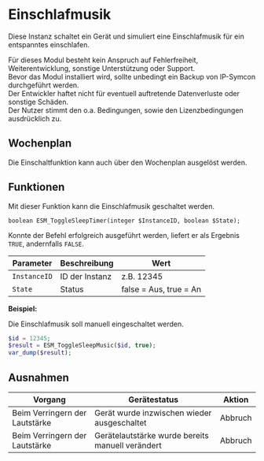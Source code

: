 # Einschlafmusik  

Diese Instanz schaltet ein Gerät und simuliert eine Einschlafmusik für ein entspanntes einschlafen.

Für dieses Modul besteht kein Anspruch auf Fehlerfreiheit, Weiterentwicklung, sonstige Unterstützung oder Support.  
Bevor das Modul installiert wird, sollte unbedingt ein Backup von IP-Symcon durchgeführt werden.  
Der Entwickler haftet nicht für eventuell auftretende Datenverluste oder sonstige Schäden.  
Der Nutzer stimmt den o.a. Bedingungen, sowie den Lizenzbedingungen ausdrücklich zu.

## Wochenplan

Die Einschaltfunktion kann auch über den Wochenplan ausgelöst werden.

## Funktionen

Mit dieser Funktion kann die Einschlafmusik geschaltet werden.

```text
boolean ESM_ToggleSleepTimer(integer $InstanceID, boolean $State);
```

Konnte der Befehl erfolgreich ausgeführt werden, liefert er als Ergebnis `TRUE`, andernfalls `FALSE`.

| Parameter    | Beschreibung   | Wert                        |
|--------------|----------------|-----------------------------|
| `InstanceID` | ID der Instanz | z.B. 12345                  |
| `State`      | Status         | false = Aus, true = An      |

**Beispiel:**

Die Einschlafmusik soll manuell eingeschaltet werden.

```php
$id = 12345;
$result = ESM_ToggleSleepMusic($id, true);
var_dump($result);
```

## Ausnahmen

| Vorgang                        | Gerätestatus                                     | Aktion  |
|--------------------------------|--------------------------------------------------|---------|
| Beim Verringern der Lautstärke | Gerät wurde inzwischen wieder ausgeschaltet      | Abbruch |
| Beim Verringern der Lautstärke | Gerätelautstärke wurde bereits manuell verändert | Abbruch |